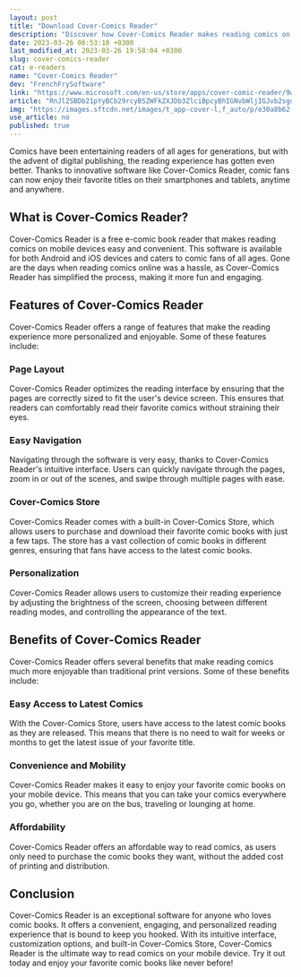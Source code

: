 ```yaml
---
layout: post
title: "Download Cover-Comics Reader"
description: "Discover how Cover-Comics Reader makes reading comics on smartphones and tablets easier and more convenient than ever before."
date: 2023-03-26 06:53:18 +0300
last_modified_at: 2023-03-26 19:58:04 +0300
slug: cover-comics-reader
cat: e-readers
name: "Cover-Comics Reader"
dev: "FrenchFrySoftware"
link: "https://www.microsoft.com/en-us/store/apps/cover-comic-reader/9wzdncrfj9w7"
article: "RnJlZSBDb21pYyBCb29rcyBSZWFkZXJDb3ZlciBpcyBhIGNvbWljIGJvb2sgdmlld2luZyBhcHAgdGhhdCBzdXBwb3J0cyBtb3N0IHBvcHVsYXIgZmlsZSBmb3JtYXRzIHVzZWQgZm9yIGNvbWljIGJvb2tzLiBJdCBmZWF0dXJlcyBkZXRhaWxlZCBsaWJyYXJ5IG1hbmFnZW1lbnQsIGFsbG93aW5nIHlvdSB0byBoYXZlIHNoZWx2ZXMsIHNlZSBwYWdlIGNvdW50cywgY3VycmVudCBwYWdlLCB3aGV0aGVyIGEgY29taWMgaGFzIGJlZW4gcmVhZCBvciBub3QsIGFuZCBtb3JlLiBDb21pY3MgY2FuIGJlIHN0b3JlZCBpbiBhbnkgbG9jYXRpb24gdGhhdCBDb3ZlciBjYW4gYWNjZXNzLg=="
img: "https://images.sftcdn.net/images/t_app-cover-l,f_auto/p/e30a8b62-9b2d-11e6-8825-00163ec9f5fa/1212600621/cover-comics-reader-screenshot.jpg"
use_article: no
published: true
---
```

Comics have been entertaining readers of all ages for generations, but with the advent of digital publishing, the reading experience has gotten even better. Thanks to innovative software like Cover-Comics Reader, comic fans can now enjoy their favorite titles on their smartphones and tablets, anytime and anywhere.

## What is Cover-Comics Reader?

Cover-Comics Reader is a free e-comic book reader that makes reading comics on mobile devices easy and convenient. This software is available for both Android and iOS devices and caters to comic fans of all ages. Gone are the days when reading comics online was a hassle, as Cover-Comics Reader has simplified the process, making it more fun and engaging.

## Features of Cover-Comics Reader

Cover-Comics Reader offers a range of features that make the reading experience more personalized and enjoyable. Some of these features include:

### Page Layout

Cover-Comics Reader optimizes the reading interface by ensuring that the pages are correctly sized to fit the user's device screen. This ensures that readers can comfortably read their favorite comics without straining their eyes.

### Easy Navigation

Navigating through the software is very easy, thanks to Cover-Comics Reader's intuitive interface. Users can quickly navigate through the pages, zoom in or out of the scenes, and swipe through multiple pages with ease.

### Cover-Comics Store

Cover-Comics Reader comes with a built-in Cover-Comics Store, which allows users to purchase and download their favorite comic books with just a few taps. The store has a vast collection of comic books in different genres, ensuring that fans have access to the latest comic books.

### Personalization

Cover-Comics Reader allows users to customize their reading experience by adjusting the brightness of the screen, choosing between different reading modes, and controlling the appearance of the text.

## Benefits of Cover-Comics Reader

Cover-Comics Reader offers several benefits that make reading comics much more enjoyable than traditional print versions. Some of these benefits include:

### Easy Access to Latest Comics

With the Cover-Comics Store, users have access to the latest comic books as they are released. This means that there is no need to wait for weeks or months to get the latest issue of your favorite title.

### Convenience and Mobility

Cover-Comics Reader makes it easy to enjoy your favorite comic books on your mobile device. This means that you can take your comics everywhere you go, whether you are on the bus, traveling or lounging at home.

### Affordability

Cover-Comics Reader offers an affordable way to read comics, as users only need to purchase the comic books they want, without the added cost of printing and distribution.

## Conclusion

Cover-Comics Reader is an exceptional software for anyone who loves comic books. It offers a convenient, engaging, and personalized reading experience that is bound to keep you hooked. With its intuitive interface, customization options, and built-in Cover-Comics Store, Cover-Comics Reader is the ultimate way to read comics on your mobile device. Try it out today and enjoy your favorite comic books like never before!
